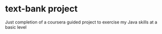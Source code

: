 # text-bank project
Just completion of a coursera guided project to exercise my Java skills at a basic level

